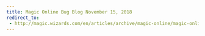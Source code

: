 ```yaml
---
title: Magic Online Bug Blog November 15, 2018
redirect_to:
 - http://magic.wizards.com/en/articles/archive/magic-online/magic-online-bug-blog-november-2018-11-15
---
```

